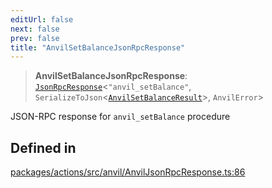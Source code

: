 ```yaml
---
editUrl: false
next: false
prev: false
title: "AnvilSetBalanceJsonRpcResponse"
---
```


> **AnvilSetBalanceJsonRpcResponse**: [`JsonRpcResponse`](/reference/tevm/jsonrpc/type-aliases/jsonrpcresponse/)\<`"anvil_setBalance"`, `SerializeToJson`\<[`AnvilSetBalanceResult`](/reference/tevm/actions/type-aliases/anvilsetbalanceresult/)\>, `AnvilError`\>

JSON-RPC response for `anvil_setBalance` procedure

## Defined in

[packages/actions/src/anvil/AnvilJsonRpcResponse.ts:86](https://github.com/evmts/tevm-monorepo/blob/main/packages/actions/src/anvil/AnvilJsonRpcResponse.ts#L86)
